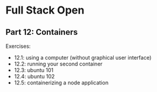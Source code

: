 # Full Stack Open

## Part 12: Containers

Exercises:
- 12.1: using a computer (without graphical user interface)
- 12.2: running your second container
- 12.3: ubuntu 101
- 12.4: ubuntu 102
- 12.5: containerizing a node application